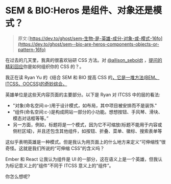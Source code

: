 # SEM & BIO:Heros 是组件、对象还是模式？

> 原文:[https://dev.to/ghost/sem-生物-是-英雄-成分-对象-或-模式-16fo](https://dev.to/ghost/sem--bio-are-heros-components-objects-or-pattern-16fo)

在过去的几天里，我真的很喜欢钻研 CSS 方法。对 [@allison_seboldt](https://dev.to/allison_seboldt) ，[提问的](https://dev.to/allison_seboldt/how-do-you-organize-your-css-4p97/comments)[精彩回应](https://dev.to/bhaibel/comment/6ggk)你是如何组织你的 CSS 的？。

我正在读 Ryan Yu 的《结合 SEM 和 BIO 提高 CSS 的[，它是一堆方法(BEM、ITCSS、OOCSS)的奇妙综合。](https://css-tricks.com/combining-the-powers-of-sem-and-bio-for-improving-css/)

英雄单位是这些天内容页面的主要部分。以下是 Ryan 对 ITCSS 中的层的看法:

*   "对象(命名空间:o-)用于设计模式，如布局，其中项目被安排而不是装饰."
*   “组件(命名空间:c-)是构成网站一部分的小功能。想想按钮、手风琴、滑块、模态对话框等等。”
*   另一方面，例如，标题将是一个模式，因为它不可缩放(标题不能用于内容或侧栏区域)，并且还包含其他组件，如按钮、折叠、菜单、徽标、搜索表单等

这似乎表明英雄是一种模式。但是我认为用页面上的什么地方来定义“可伸缩性”很奇怪。这就是我们所说的“可伸缩 CSS”的含义吗？

Ember 和 React 让我认为组件是 UI 的一部分，这在语义上是一个英雄，但我认为标记意义上的“组件”不同于 ITCSS 意义上的“组件”。

你怎么想呢?